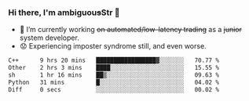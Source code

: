 ### Hi there, I'm ambiguou~~s~~Str 👋

<!--
**ambiguoustexture/ambiguoustexture** is a ✨ _special_ ✨ repository because its `README.md` (this file) appears on your GitHub profile.

Here are some ideas to get you started:
-->
- 🔭 I’m currently working ~~on automated/low-latency trading~~ as a ~~junior~~ system developer.
- :worried: Experiencing imposter syndrome still, and even worse.

<!--START_SECTION:waka-->

```txt
C++      9 hrs 20 mins   █████████████████▓░░░░░░░   70.77 %
Other    2 hrs 3 mins    ████░░░░░░░░░░░░░░░░░░░░░   15.55 %
sh       1 hr 16 mins    ██▒░░░░░░░░░░░░░░░░░░░░░░   09.63 %
Python   31 mins         █░░░░░░░░░░░░░░░░░░░░░░░░   04.02 %
Diff     0 secs          ░░░░░░░░░░░░░░░░░░░░░░░░░   00.02 %
```

<!--END_SECTION:waka-->
